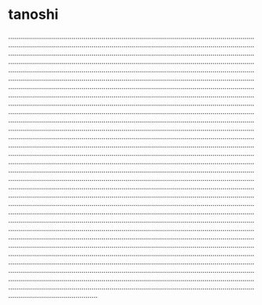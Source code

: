 # tanoshi
.................................................................................................................................................................................................................................................................................................................................................................................................................................................................................................................................................................................................................................................................................................................................................................................................................................................................................................................................................................................................................................................................................................................................................................................................................................................................................................................................................................................................................................................................................................................................................................................................................................................................................................................................................................................................................................................................................................................................................................................................................................................................................................................................................................................................................................................................................................................................................................................................................................................................................................................................................................................................................................................................................................................................................................................................................................................................................................................................................................................................................................................................................................................................................................................................................................................................................................................................................................................................................................................................................................................................................................................................................................................................................................................................................................................................................................................................................................................................................................................................................................................